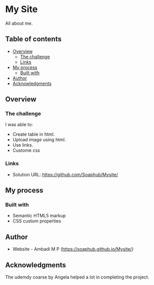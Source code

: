 # My Site

All about me.   

## Table of contents

- [Overview](#overview)
  - [The challenge](#the-challenge)
  - [Links](#links)
- [My process](#my-process)
  - [Built with](#built-with)
- [Author](#author)
- [Acknowledgments](#acknowledgments)

## Overview


### The challenge

I was able to:

- Create table in html.
- Upload image using html.
- Use links.
- Custome css

### Links

- Solution URL: https://github.com/Soaphub/Mysite/

## My process

### Built with

- Semantic HTML5 markup
- CSS custom properties

## Author

- Website - Ambadi M P (https://soaphub.github.io/Mysite/)

## Acknowledgments

The udemdy coarse by Angela helped a lot in completing the project.
